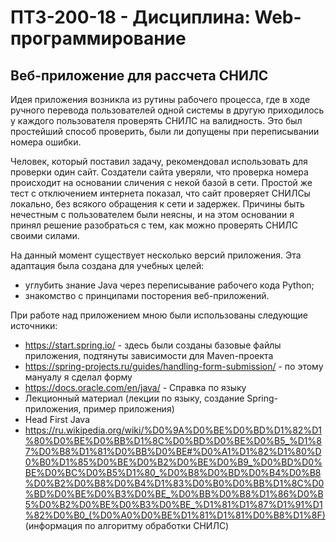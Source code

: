 # ПТЗ-200-18 - Дисциплина: Web-программирование
## Веб-приложение для рассчета СНИЛС
Идея приложения возникла из рутины рабочего процесса, где в ходе ручного перевода пользователей одной системы в другую 
приходилось у каждого пользователя проверять СНИЛС на валидность. 
Это был простейший способ проверить, были ли допущены при переписывании номера ошибки. 

Человек, который поставил задачу, рекомендовал использовать для проверки один сайт. Создатели сайта уверяли, что 
проверка номера происходит на основании сличения с некой базой в сети. Простой же тест с отключением интернета показал,
 что сайт проверяет СНИЛСы локально, без всякого обращения к сети и задержек. Причины быть нечестным с пользователем 
 были неясны, и на этом основании я принял решение разобраться с тем, как можно проверять СНИЛС своими силами.  
 
 На данный момент существует несколько версий приложения. Эта адаптация была создана для учебных целей: 
 - углубить знание  Java через переписывание рабочего кода Python;
 - знакомство с принципами посторения веб-приложений.
 
 При работе над приложением мною были использованы следующие источники:
 - https://start.spring.io/ - здесь были созданы базовые файлы приложения, подтянуты зависимости для Maven-проекта
 - https://spring-projects.ru/guides/handling-form-submission/ - по этому мануалу я сделал форму
 - https://docs.oracle.com/en/java/ - Справка по языку
 - Лекционный материал (лекции по языку, создание Spring-приложения, пример приложения)
 - Head First Java
 - https://ru.wikipedia.org/wiki/%D0%9A%D0%BE%D0%BD%D1%82%D1%80%D0%BE%D0%BB%D1%8C%D0%BD%D0%BE%D0%B5_%D1%87%D0%B8%D1%81%D0%BB%D0%BE#%D0%A1%D1%82%D1%80%D0%B0%D1%85%D0%BE%D0%B2%D0%BE%D0%B9_%D0%BD%D0%BE%D0%BC%D0%B5%D1%80_%D0%B8%D0%BD%D0%B4%D0%B8%D0%B2%D0%B8%D0%B4%D1%83%D0%B0%D0%BB%D1%8C%D0%BD%D0%BE%D0%B3%D0%BE_%D0%BB%D0%B8%D1%86%D0%B5%D0%B2%D0%BE%D0%B3%D0%BE_%D1%81%D1%87%D1%91%D1%82%D0%B0_(%D0%A0%D0%BE%D1%81%D1%81%D0%B8%D1%8F) (информация по алгоритму обработки СНИЛС)
 
 

